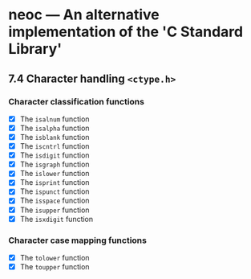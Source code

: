 # neoc — An alternative implementation of the 'C Standard Library'

## 7.4 Character handling `<ctype.h>`

### Character classification functions

- [x] The `isalnum` function
- [x] The `isalpha` function
- [x] The `isblank` function
- [x] The `iscntrl` function
- [x] The `isdigit` function
- [x] The `isgraph` function
- [x] The `islower` function
- [x] The `isprint` function
- [x] The `ispunct` function
- [x] The `isspace` function
- [x] The `isupper` function
- [x] The `isxdigit` function

### Character case mapping functions

- [x] The `tolower` function
- [x] The `toupper` function
